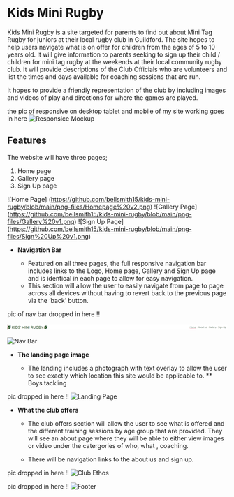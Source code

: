 # Kids Mini Rugby

Kids Mini Rugby is a site targeted for parents to find out about Mini Tag Rugby for juniors at their local rugby club in Guildford.  The site hopes to help users navigate what is on offer for children from the ages of 5 to 10 years old.  It will give information to parents seeking to sign up their child / children for mini tag rugby at the weekends at their local community rugby club. It will provide descriptions of the Club Officials who are volunteers and list the times and days available for coaching sessions that are run.

It hopes to provide a friendly representation of the club by including images and videos of play and directions for where the games are played.


<!-- the pic of resposive on desktop tablet and mobile of my site working -->
the pic of responsive on desktop tablet and mobile of my site working goes in here
![Responsice Mockup](https://github.com/lucyrush/readme-template/blob/master/media/love_running_mockup.png)  


## Features 

The website will have three pages;

1. Home page
2. Gallery page
3. Sign Up page

![Home Page] (https://github.com/bellsmith15/kids-mini-rugby/blob/main/png-files/Homepage%20v2.png)
![Gallery Page] (https://github.com/bellsmith15/kids-mini-rugby/blob/main/png-files/Gallery%20v1.png)
![Sign Up Page] (https://github.com/bellsmith15/kids-mini-rugby/blob/main/png-files/Sign%20Up%20v1.png)

- __Navigation Bar__

  - Featured on all three pages, the full responsive navigation bar includes links to the Logo, Home page, Gallery and Sign Up page and is identical in each page to allow for easy navigation.
  - This section will allow the user to easily navigate from page to page across all devices without having to revert back to the previous page via the ‘back’ button. 

pic of nav bar dropped in here !!


![Nav Bar](https://github.com/bellsmith15/kids-mini-rugby/blob/main/png-files/nav-bar.png)


![Nav Bar](https://github.com/lucyrush/readme-template/blob/master/media/love_running_nav.png)

- __The landing page image__

  - The landing includes a photograph with text overlay to allow the user to see exactly which location this site would be applicable to. 
  ** Boys tackling

pic dropped in here !!
![Landing Page](https://github.com/lucyrush/readme-template/blob/master/media/love_running_landing.png)

- __What the club offers__

  - The club offers section will allow the user to see what is offered and the different training sessions by age group that are provided. They will see an about page where they will be able to either view images or video under the catergories of who, what , coaching.

  - There will be navigation links to the about us and sign up.

pic dropped in here !!
![Club Ethos](https://github.com/lucyrush/readme-template/blob/master/media/love_running_ethos.png)

<!-- - __The Footer__ SAME AS LOVE RUNNING SO TWEAK 

  - The footer section includes contact information and links to the relevant social media sites for kids mini rugby. The links will open to a new tab to allow easy navigation for the user. 
  - The footer is valuable to the user as it encourages them to keep connected via social media -->

pic dropped in here !!
![Footer](https://github.com/lucyrush/readme-template/blob/master/media/love_running_footer.png)


